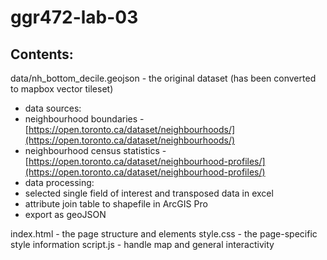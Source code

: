 # ggr472-lab-03
 
## Contents:

data/nh_bottom_decile.geojson - the original dataset (has been converted to mapbox vector tileset)
- data sources: 
- neighbourhood boundaries - [https://open.toronto.ca/dataset/neighbourhoods/](https://open.toronto.ca/dataset/neighbourhoods/)
- neighbourhood census statistics - [https://open.toronto.ca/dataset/neighbourhood-profiles/](https://open.toronto.ca/dataset/neighbourhood-profiles/)
- data processing: 
- selected single field of interest and transposed data in excel
- attribute join table to shapefile in ArcGIS Pro
- export as geoJSON

index.html - the page structure and elements
style.css - the page-specific style information
script.js - handle map and general interactivity
